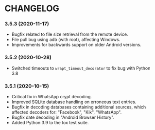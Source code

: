 CHANGELOG
===

### 3.5.3 (2020-11-17)

- Bugfix related to file size retrieval from the remote device.
- File pull bug using adb (with root), affecting Windows.
- Improvements for backwards support on older Android versions.


### 3.5.2 (2020-10-28)

- Switched timeouts to `wrapt_timeout_decorator` to fix bug with Python 3.8


### 3.5.1 (2020-10-15)

- Critical fix in WhatsApp crypt decoding.
- Improved SQLite database handling on erroneous text entries.
- Bugfix in decoding databases containing additional sources, which affected decoders for: "Facebook", "Kik", "WhatsApp".
- Bugfix date decoding in "Android Browser History".
- Added Python 3.9 to the tox test suite.
